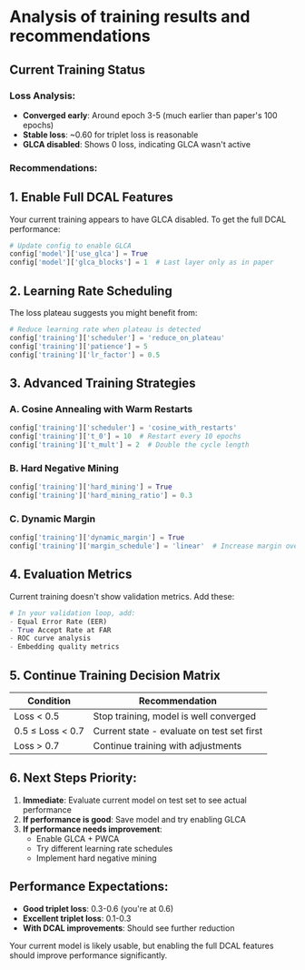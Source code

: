 # Analysis of training results and recommendations

## Current Training Status

### Loss Analysis:
- **Converged early**: Around epoch 3-5 (much earlier than paper's 100 epochs)
- **Stable loss**: ~0.60 for triplet loss is reasonable
- **GLCA disabled**: Shows 0 loss, indicating GLCA wasn't active

### Recommendations:

## 1. Enable Full DCAL Features
Your current training appears to have GLCA disabled. To get the full DCAL performance:

```python
# Update config to enable GLCA
config['model']['use_glca'] = True
config['model']['glca_blocks'] = 1  # Last layer only as in paper
```

## 2. Learning Rate Scheduling
The loss plateau suggests you might benefit from:

```python
# Reduce learning rate when plateau is detected
config['training']['scheduler'] = 'reduce_on_plateau'
config['training']['patience'] = 5
config['training']['lr_factor'] = 0.5
```

## 3. Advanced Training Strategies

### A. Cosine Annealing with Warm Restarts
```python
config['training']['scheduler'] = 'cosine_with_restarts'
config['training']['t_0'] = 10  # Restart every 10 epochs
config['training']['t_mult'] = 2  # Double the cycle length
```

### B. Hard Negative Mining
```python
config['training']['hard_mining'] = True
config['training']['hard_mining_ratio'] = 0.3
```

### C. Dynamic Margin
```python
config['training']['dynamic_margin'] = True
config['training']['margin_schedule'] = 'linear'  # Increase margin over time
```

## 4. Evaluation Metrics
Current training doesn't show validation metrics. Add these:

```python
# In your validation loop, add:
- Equal Error Rate (EER)
- True Accept Rate at FAR
- ROC curve analysis
- Embedding quality metrics
```

## 5. Continue Training Decision Matrix

| Condition | Recommendation |
|-----------|---------------|
| Loss < 0.5 | Stop training, model is well converged |
| 0.5 ≤ Loss < 0.7 | Current state - evaluate on test set first |
| Loss > 0.7 | Continue training with adjustments |

## 6. Next Steps Priority:

1. **Immediate**: Evaluate current model on test set to see actual performance
2. **If performance is good**: Save model and try enabling GLCA
3. **If performance needs improvement**: 
   - Enable GLCA + PWCA
   - Try different learning rate schedules
   - Implement hard negative mining

## Performance Expectations:
- **Good triplet loss**: 0.3-0.6 (you're at 0.6)
- **Excellent triplet loss**: 0.1-0.3 
- **With DCAL improvements**: Should see further reduction

Your current model is likely usable, but enabling the full DCAL features should improve performance significantly.
